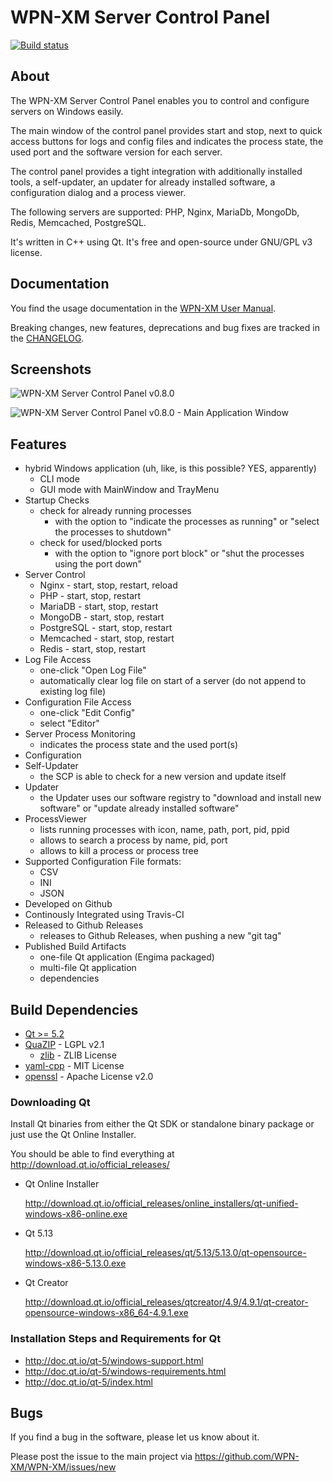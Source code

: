 # WPN-XM Server Control Panel 

[![Build status](https://ci.appveyor.com/api/projects/status/sil30bww9uj6x7id/branch/master?svg=true)](https://ci.appveyor.com/project/jakoch/server-control-panel/branch/master)

## About

The WPN-XM Server Control Panel enables you to control and configure servers on Windows easily.

The main window of the control panel provides start and stop, next to quick access buttons for logs and config files and indicates the process state, the used port and the software version for each server. 

The control panel provides a tight integration with additionally installed tools, a self-updater, an updater for already installed software, a configuration dialog and a process viewer.

The following servers are supported: PHP, Nginx, MariaDb, MongoDb, Redis, Memcached, PostgreSQL.

It's written in C++ using Qt. It's free and open-source under GNU/GPL v3 license.

## Documentation

You find the usage documentation in the [WPN-XM User Manual](http://wpn-xm.github.io/docs/user-manual/en/#_the_server_control_panel).

Breaking changes, new features, deprecations and bug fixes are tracked in the [CHANGELOG](https://github.com/WPN-XM/server-control-panel/blob/master/CHANGELOG.md).

## Screenshots

![WPN-XM Server Control Panel v0.8.0](https://cloud.githubusercontent.com/assets/85608/4353472/9dfe4d10-4233-11e4-96bd-939f82b82869.jpg)

![WPN-XM Server Control Panel v0.8.0 - Main Application Window](https://cloud.githubusercontent.com/assets/85608/4353466/85a395c2-4233-11e4-9ff3-5d7d975e7396.jpg)

## Features

- hybrid Windows application (uh, like, is this possible? YES, apparently)
  - CLI mode
  - GUI mode with MainWindow and TrayMenu
- Startup Checks
  - check for already running processes 
    - with the option to "indicate the processes as running" or "select the processes to shutdown"
  - check for used/blocked ports
    - with the option to "ignore port block" or "shut the processes using the port down"
- Server Control 
  - Nginx      - start, stop, restart, reload
  - PHP        - start, stop, restart
  - MariaDB    - start, stop, restart
  - MongoDB    - start, stop, restart
  - PostgreSQL - start, stop, restart
  - Memcached  - start, stop, restart
  - Redis      - start, stop, restart
- Log File Access
  - one-click "Open Log File"
  - automatically clear log file on start of a server (do not append to existing log file)
- Configuration File Access
  - one-click "Edit Config"
  - select "Editor"
- Server Process Monitoring 
  - indicates the process state and the used port(s)
- Configuration
- Self-Updater
  - the SCP is able to check for a new version and update itself 
- Updater
  - the Updater uses our software registry to "download and install new software" or "update already installed software"
- ProcessViewer
  - lists running processes with icon, name, path, port, pid, ppid
  - allows to search a process by name, pid, port
  - allows to kill a process or process tree
- Supported Configuration File formats:
  - CSV
  - INI
  - JSON  
- Developed on Github
- Continously Integrated using Travis-CI
- Released to Github Releases
  - releases to Github Releases, when pushing a new "git tag"
- Published Build Artifacts
  - one-file Qt application (Engima packaged)
  - multi-file Qt application
  - dependencies

## Build Dependencies

* [Qt >= 5.2](http://download.qt.io/official_releases/)
* [QuaZIP](https://github.com/stachenov/quazip) - LGPL v2.1
  * [zlib](https://github.com/madler/zlib) - ZLIB License
* [yaml-cpp](https://github.com/jbeder/yaml-cpp) - MIT License
* [openssl](https://github.com/openssl/openssl) - Apache License v2.0

### Downloading Qt

Install Qt binaries from either the Qt SDK or standalone binary package or just use the Qt Online Installer.

You should be able to find everything at http://download.qt.io/official_releases/

* Qt Online Installer

  http://download.qt.io/official_releases/online_installers/qt-unified-windows-x86-online.exe

* Qt 5.13

  http://download.qt.io/official_releases/qt/5.13/5.13.0/qt-opensource-windows-x86-5.13.0.exe

* Qt Creator

  http://download.qt.io/official_releases/qtcreator/4.9/4.9.1/qt-creator-opensource-windows-x86_64-4.9.1.exe

### Installation Steps and Requirements for Qt

-  http://doc.qt.io/qt-5/windows-support.html
-  http://doc.qt.io/qt-5/windows-requirements.html
-  http://doc.qt.io/qt-5/index.html

## Bugs

If you find a bug in the software, please let us know about it.

Please post the issue to the main project via https://github.com/WPN-XM/WPN-XM/issues/new

